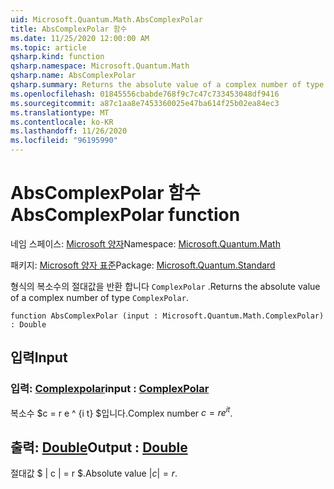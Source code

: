 ```yaml
---
uid: Microsoft.Quantum.Math.AbsComplexPolar
title: AbsComplexPolar 함수
ms.date: 11/25/2020 12:00:00 AM
ms.topic: article
qsharp.kind: function
qsharp.namespace: Microsoft.Quantum.Math
qsharp.name: AbsComplexPolar
qsharp.summary: Returns the absolute value of a complex number of type `ComplexPolar`.
ms.openlocfilehash: 01845556cbabde768f9c7c47c733453048df9416
ms.sourcegitcommit: a87c1aa8e7453360025e47ba614f25b02ea84ec3
ms.translationtype: MT
ms.contentlocale: ko-KR
ms.lasthandoff: 11/26/2020
ms.locfileid: "96195990"
---
```

# <a name="abscomplexpolar-function"></a><span data-ttu-id="057f6-102">AbsComplexPolar 함수</span><span class="sxs-lookup"><span data-stu-id="057f6-102">AbsComplexPolar function</span></span>

<span data-ttu-id="057f6-103">네임 스페이스: [Microsoft 양자](xref:Microsoft.Quantum.Math)</span><span class="sxs-lookup"><span data-stu-id="057f6-103">Namespace: [Microsoft.Quantum.Math](xref:Microsoft.Quantum.Math)</span></span>

<span data-ttu-id="057f6-104">패키지: [Microsoft 양자 표준](https://nuget.org/packages/Microsoft.Quantum.Standard)</span><span class="sxs-lookup"><span data-stu-id="057f6-104">Package: [Microsoft.Quantum.Standard](https://nuget.org/packages/Microsoft.Quantum.Standard)</span></span>


<span data-ttu-id="057f6-105">형식의 복소수의 절대값을 반환 합니다 `ComplexPolar` .</span><span class="sxs-lookup"><span data-stu-id="057f6-105">Returns the absolute value of a complex number of type `ComplexPolar`.</span></span>

```qsharp
function AbsComplexPolar (input : Microsoft.Quantum.Math.ComplexPolar) : Double
```


## <a name="input"></a><span data-ttu-id="057f6-106">입력</span><span class="sxs-lookup"><span data-stu-id="057f6-106">Input</span></span>

### <a name="input--complexpolar"></a><span data-ttu-id="057f6-107">입력: [Complexpolar](xref:Microsoft.Quantum.Math.ComplexPolar)</span><span class="sxs-lookup"><span data-stu-id="057f6-107">input : [ComplexPolar](xref:Microsoft.Quantum.Math.ComplexPolar)</span></span>

<span data-ttu-id="057f6-108">복소수 $c = r e ^ {i t} $입니다.</span><span class="sxs-lookup"><span data-stu-id="057f6-108">Complex number $c = r e^{i t}$.</span></span>



## <a name="output--double"></a><span data-ttu-id="057f6-109">출력: [Double](xref:microsoft.quantum.lang-ref.double)</span><span class="sxs-lookup"><span data-stu-id="057f6-109">Output : [Double](xref:microsoft.quantum.lang-ref.double)</span></span>

<span data-ttu-id="057f6-110">절대값 $ | c | = r $.</span><span class="sxs-lookup"><span data-stu-id="057f6-110">Absolute value $|c| = r$.</span></span>